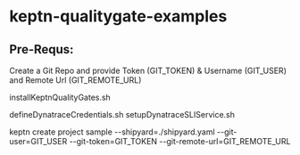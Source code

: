 # keptn-qualitygate-examples

## Pre-Requs:
Create a Git Repo and provide Token (GIT_TOKEN) & Username (GIT_USER) and Remote Url (GIT_REMOTE_URL)

installKeptnQualityGates.sh

defineDynatraceCredentials.sh
setupDynatraceSLIService.sh

keptn create project sample --shipyard=./shipyard.yaml --git-user=GIT_USER --git-token=GIT_TOKEN --git-remote-url=GIT_REMOTE_URL